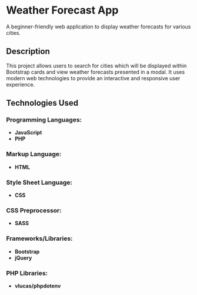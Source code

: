# Weather Forecast App

A beginner-friendly web application to display weather forecasts for various cities.

## Description

This project allows users to search for cities which will be displayed within Bootstrap cards and view weather forecasts presented in a modal. It uses modern web technologies to provide an interactive and responsive user experience.

## Technologies Used

### Programming Languages:

- **JavaScript**
- **PHP**

### Markup Language:

- **HTML**

### Style Sheet Language:

- **CSS**

### CSS Preprocessor:

- **SASS**

### Frameworks/Libraries:

- **Bootstrap**
- **jQuery**

### PHP Libraries:

- **vlucas/phpdotenv**
